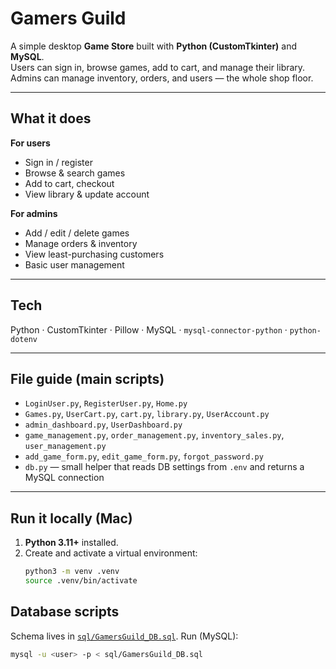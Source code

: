 # Gamers Guild

A simple desktop **Game Store** built with **Python (CustomTkinter)** and **MySQL**.  
Users can sign in, browse games, add to cart, and manage their library.  
Admins can manage inventory, orders, and users — the whole shop floor.

---

## What it does

**For users**
- Sign in / register
- Browse & search games
- Add to cart, checkout
- View library & update account

**For admins**
- Add / edit / delete games
- Manage orders & inventory
- View least-purchasing customers
- Basic user management

---

## Tech

Python · CustomTkinter · Pillow · MySQL · `mysql-connector-python` · `python-dotenv`

---

## File guide (main scripts)

- `LoginUser.py`, `RegisterUser.py`, `Home.py`
- `Games.py`, `UserCart.py`, `cart.py`, `library.py`, `UserAccount.py`
- `admin_dashboard.py`, `UserDashboard.py`
- `game_management.py`, `order_management.py`, `inventory_sales.py`, `user_management.py`
- `add_game_form.py`, `edit_game_form.py`, `forgot_password.py`
- `db.py` — small helper that reads DB settings from `.env` and returns a MySQL connection

---

## Run it locally (Mac)

1. **Python 3.11+** installed.
2. Create and activate a virtual environment:
   ```bash
   python3 -m venv .venv
   source .venv/bin/activate

## Database scripts
Schema lives in [`sql/GamersGuild_DB.sql`](sql/GamersGuild_DB.sql).
Run (MySQL):
```bash
mysql -u <user> -p < sql/GamersGuild_DB.sql

